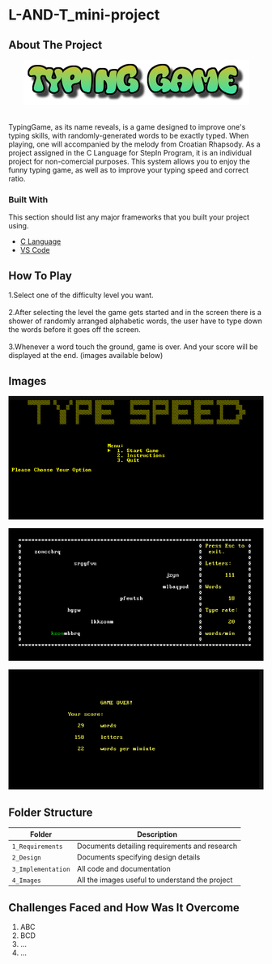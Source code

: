 # L-AND-T_mini-project




<!-- ABOUT THE PROJECT -->
## About The Project
<p align="center">
  <img src="https://github.com/SarthakVerma26/L-AND-T_mini-project/blob/main/4_images/logo.png">
</p>
<br>
TypingGame, as its name reveals, is a game designed to improve one's typing skills, with randomly-generated words to be exactly typed. When playing, one will accompanied by the melody from Croatian Rhapsody. As a project assigned in the C Language for StepIn Program, it is an individual project for non-comercial purposes. This system allows you to enjoy the funny typing game, as well as to improve your typing speed and correct ratio.

### Built With

This section should list any major frameworks that you built your project using. 
* [C Language](https://www.geeksforgeeks.org/c-language-set-1-introduction/)
* [VS Code](https://code.visualstudio.com/)


<!-- How to play -->
## How To Play
1.Select one of the difficulty level you want.<br><br>
2.After selecting the level the game gets started and in the screen there is a shower of randomly arranged alphabetic words, the user have to type down the words before it goes off the screen.<br><br>
3.Whenever a word touch the ground, game is over. And your score will be displayed at the end. (images available below)<br>

<!-- Images -->
## Images
<p align="center">
  <img src="https://github.com/SarthakVerma26/L-AND-T_mini-project/blob/main/4_images/img1.png">
</p>
<p align="center">
  <img src="https://github.com/SarthakVerma26/L-AND-T_mini-project/blob/main/4_images/img2.png">
</p>
<p align="center">
  <img src="https://github.com/SarthakVerma26/L-AND-T_mini-project/blob/main/4_images/img3.png">
</p>



## Folder Structure
Folder             | Description
-------------------| -----------------------------------------
`1_Requirements`   | Documents detailing requirements and research
`2_Design`         | Documents specifying design details
`3_Implementation` | All code and documentation
`4_Images`         | All the images useful to understand the project


## Challenges Faced and How Was It Overcome

1. ABC
2. BCD
3. ...
4. ...










